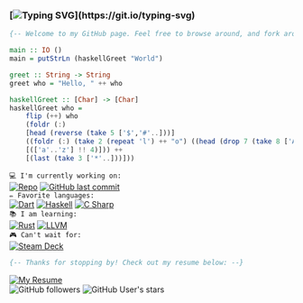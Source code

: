 ### [![Typing SVG](https://readme-typing-svg.herokuapp.com?height=30&lines=%F0%9F%91%8B+Hi+there%2C+I'm+glad+you're+here!!)](https://git.io/typing-svg)

<!--### My name is Ian McLerran, and I'm glad you're here!-->

```haskell
{-- Welcome to my GitHub page. Feel free to browse around, and fork around too if ya like! --}

main :: IO () 
main = putStrLn (haskellGreet "World") 

greet :: String -> String
greet who = "Hello, " ++ who

haskellGreet :: [Char] -> [Char]
haskellGreet who = 
    flip (++) who
    (foldr (:) 
    [head (reverse (take 5 ['$','#'..]))] 
    ((foldr (:) (take 2 (repeat 'l') ++ "o") ((head (drop 7 (take 8 ['A'..'Z']))) : 
    [(['a'..'z'] !! 4)])) ++ 
    [(last (take 3 ['*'..]))]))
```

`💻 I'm currently working on:`<br>
[![Repo](https://img.shields.io/badge/Repo-Projectile%20Inferno-orange?style=flat)](https://github.com/imclerran/projectile-inferno)
[![GitHub last commit](https://img.shields.io/github/last-commit/imclerran/projectile-inferno)](https://github.com/imclerran/projectile-inferno)
<br>
`✏️ Favorite languages:`
<br>
[![Dart](https://img.shields.io/badge/-Dart-blue?logo=dart)](https://dart.dev)
[![Haskell](https://img.shields.io/badge/-Haskell-purple?logo=haskell)](https://haskell.org)
[![C Sharp](https://img.shields.io/badge/-C%20Sharp-009900?logo=csharp)](https://docs.microsoft.com/en-us/dotnet/csharp/)
<br>
 `📚 I am learning:`
<br>
[![Rust](https://img.shields.io/badge/-Rust-993300?logo=rust)](https://www.rust-lang.org)
[![LLVM](https://img.shields.io/badge/-LLVM-8c8c8c?logo=llvm)](https://llvm.org)
<br>
`🎮 Can't wait for:`
<br>
[![Steam Deck](https://img.shields.io/badge/-My%20Steam%20Deck!!!-darkblue?logo=steamdeck)](https://steamdeck.com)

```haskell
{-- Thanks for stopping by! Check out my resume below: --}
```

[![My Resume](https://img.shields.io/badge/Resume-Download-blue?style=for-the-badge&link=https://www.dropbox.com/s/ylg918qc67kuype/Resume.pdf?dl=1)](https://www.dropbox.com/s/ylg918qc67kuype/Resume.pdf?dl=1)<br>
![GitHub followers](https://img.shields.io/github/followers/imclerran?style=social)
![GitHub User's stars](https://img.shields.io/github/stars/imclerran?style=social)



<!--
**imclerran/imclerran** is a ✨ _special_ ✨ repository because its `README.md` (this file) appears on your GitHub profile.

Here are some ideas to get you started:

- 🔭 I’m currently working on ...
- 🌱 I’m currently learning ...
- 👯 I’m looking to collaborate on ...
- 🤔 I’m looking for help with ...
- 💬 Ask me about ...
- 📫 How to reach me: ...
- 😄 Pronouns: ...
- ⚡ Fun fact: ...

`📝 Find my Resume here:`
<br>
[![My Resume](https://img.shields.io/badge/Resume-Download-blue?style=flat&link=https://www.dropbox.com/s/ylg918qc67kuype/Resume.pdf?dl=1)](https://www.dropbox.com/s/ylg918qc67kuype/Resume.pdf?dl=1)
<br>

[![My Resume](https://img.shields.io/badge/Resume-Download-blue?style=for-the-badge&link=https://www.dropbox.com/s/ylg918qc67kuype/Resume.pdf?dl=1)](https://www.dropbox.com/s/ylg918qc67kuype/Resume.pdf?dl=1)
-->
